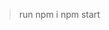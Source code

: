 <!-- To Start the project  -->

>  run npm i
>  npm start




<!-- Need Tailwind css as dev dependency -->